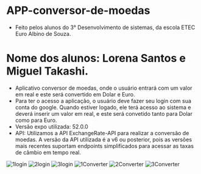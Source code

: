 # APP-conversor-de-moedas
- Feito pelos alunos do 3° Desenvolvimento de sistemas, da escola ETEC Euro Albino de Souza.
# Nome dos alunos: Lorena Santos e Miguel Takashi.
- Aplicativo conversor de moedas, onde o usuário entrará com um valor em real e este será convertido em Dolar e Euro.
- Para ter o acesso a aplicação, o usuário deve fazer seu login com sua conta do google. Quando estiver logado, ele terá acesso ao sistema 
e deverá inserir um valor em real, e este será convetido tanto para Dolar como para Euro.
- Versão expo utilizada: 52.0.0
- API: Utilizamos a API ExchangeRate-API para realizar a conversão de moedas. A versão da API utilizada é a v6 ou posterior,
pois as versões mais recentes suportam endpoints simplificados para acessar as taxas de câmbio em tempo real.



![1login](https://github.com/user-attachments/assets/9feea722-9b47-4885-8b91-5df9e50c0f04)
![2login](https://github.com/user-attachments/assets/fcab45d9-a082-44a0-8b2e-6095f3d959d6)
![3login](https://github.com/user-attachments/assets/9a02a448-e24b-422f-991b-86ca67696a88)
![1Converter](https://github.com/user-attachments/assets/a1bafce4-28d6-404a-9968-fe372ca5778a)
![2Converter](https://github.com/user-attachments/assets/a422c0c8-1fc6-42a1-89c9-9ab5949d08b3)
![3Converter](https://github.com/user-attachments/assets/2f8e5d3c-c7a0-48f7-aab5-47776b7d8316)





